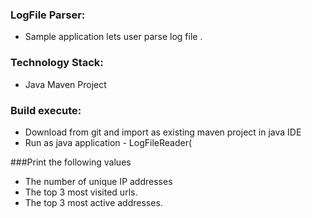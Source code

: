 ### LogFile Parser:
- Sample application lets user parse log file .

### Technology Stack:
- Java Maven Project

### Build execute:
- Download from git and import as existing maven project in java IDE
- Run as java application - LogFileReader(

###Print the following values
- The number of unique IP addresses
- The top 3 most visited urls.
- The top 3 most active addresses.
